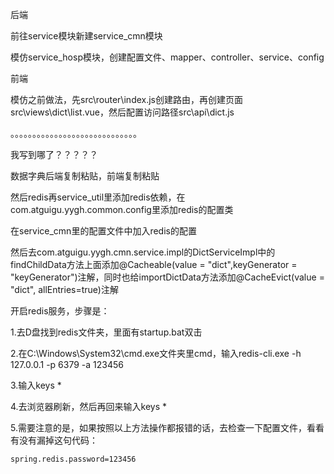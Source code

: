 后端



前往service模块新建service_cmn模块

模仿service_hosp模块，创建配置文件、mapper、controller、service、config









前端



模仿之前做法，先src\router\index.js创建路由，再创建页面src\views\dict\list.vue，然后配置访问路径src\api\dict.js





。。。。。。。。。。。。。。。。。。。。。。。。。。。。。

我写到哪了？？？？？





数据字典后端复制粘贴，前端复制粘贴



然后redis再service_util里添加redis依赖，在com.atguigu.yygh.common.config里添加redis的配置类



在service_cmn里的配置文件中加入redis的配置



然后去com.atguigu.yygh.cmn.service.impl的DictServiceImpl中的findChildData方法上面添加@Cacheable(value = "dict",keyGenerator = "keyGenerator")注解，同时也给importDictData方法添加@CacheEvict(value = "dict", allEntries=true)注解



开启redis服务，步骤是：

1.去D盘找到redis文件夹，里面有startup.bat双击

2.在C:\Windows\System32\cmd.exe文件夹里cmd，输入redis-cli.exe -h 127.0.0.1 -p 6379 -a 123456

3.输入keys *

4.去浏览器刷新，然后再回来输入keys *

5.需要注意的是，如果按照以上方法操作都报错的话，去检查一下配置文件，看看有没有漏掉这句代码：

```
spring.redis.password=123456
```
